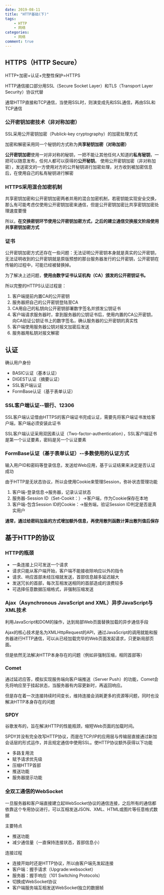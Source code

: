 ```yaml
---
date: 2019-08-11
title: "HTTP基础(下)"
tags:
    - HTTP
    - 网络
categories:
    - 网络
comment: true
---
```


## HTTPS（HTTP Secure）
HTTP+加密+认证+完整性保护=HTTPS

HTTP通信接口部分用SSL（Secure Socket Layer）和TLS（Transport Layer Security）协议代替

通常HTTP直接和TCP通信，当使用SSL时，则演变成先和SSL通信，再由SSL和TCP通信

### 公开密钥加密技术（非对称加密）
SSL采用公开密钥加密（Publick-key cryptography）的加密处理方式

加密和解密采用同一个秘钥的方式称为**共享秘钥加密（对称加密）**

**公开密钥加密**使用一对非对称的秘钥，一把不能让其他任何人知道的**私有秘钥**，一把可以随意发布，任何人都可以获得的**公开秘钥**。
使用公开密钥加密（非对称加密），发送密文的一方使用对方的公开秘钥进行加密处理，对方收到被加密信息后，在使用自己的私有秘钥进行解密

### HTTPS采用混合加密机制
共享密钥加密和公开密钥加密两者并用的混合加密机制，若密钥能实现安全交换，那么有可能考虑仅使用公开密钥加密来通信，但是公开密钥加密比共享密钥加密处理速度要慢

所以，**在交换密钥环节使用公开密钥加密方式，之后的建立通信交换报文阶段使用共享密钥加密方式**

### 证书
公开密钥加密方式还存在一些问题：无法证明公开密钥本身就是真实的公开密钥，无法证明收到的公开密钥就是原版预想的那台服务器发行的公开密钥，公开密钥在传输的过程中，可能已经被替换掉。

为了解决上述问题，**使用由数字证书认证机构（CA）颁发的公开密钥证书。**

所以完整的HTTPS认证过程是：
1. 客户端提前内置CA的公开密钥
2. 服务器把自己的公开密钥登陆至CA
3. CA用自己的私钥向公开密钥部署数字签名并颁发公钥证书
4. 客户端请求服务器时，拿到服务器的公钥证书后，使用内置的CA公开密钥，向CA验证公钥证书上的数字签名，确认服务器的公开密钥的真实性
5. 客户端使用服务器公钥对报文加密后发送
6. 服务器用私钥对报文解密

## 认证
确认用户身份
* BASIC认证（基本认证）
* DIGEST认证（摘要认证）
* SSL客户端认证
* FormBase认证（基于表单认证）

### SSL客户端认证--银行、12306
SSL客户端认证借由HTTPS的客户端证书完成认证，需要先将客户端证书发给客户端，客户端必须安装此证书

SSL客户端认证采用双因素认证（Two-factor-authentication），SSL客户端证书是第一个认证要素，密码是另一个认证要素

### FormBase认证（基于表单认证）--多数使用的认证方式
输入用户ID和密码等登录信息，发送给Web应用，基于认证结果来决定是否认证成功

由于HTTP是无状态协议，所以会使用Cookie来管理Session，弥补状态管理功能
1. 客户端-登录信息->服务器，记录认证状态
2. 服务器-Session ID（Set-Cookit：）->客户端，作为Cookie保存在本地
3. 客户端-包含Session ID的Cookie：->服务端，验证Session ID判定是否是真实用户

**通常，通过给密码加盐的方式增加额外信息，再使用散列函数计算出散列值后保存**

## 基于HTTP的协议
### HTTP的瓶颈
* 一条连接上只可发送一个请求
* 请求只能从客户端开始，客户端不能接收除响应以外的指令
* 请求、响应首部未经压缩就发送，首部信息越多延迟越大
* 发送冗长的首部，每次互相发送相同的首部造成的浪费较多
* 可选择任意数据压缩格式，非强制压缩发送

### Ajax（Asynchronous JavaScript and XML）异步JavaScript与XML技术
利用JavaScript和DOM的操作，达到局部Web页面替换加载的异步通信手段

Ajax的核心技术是名为XMLHttpRequest的API，通过JavaScript的调用就能和服务器进行HTTP通信，可以从已经加载完毕的Web页面发起请求，只更新局部页面。

但是依然无法解决HTTP本身存在的问题（例如非强制压缩，相同首部等）

### Comet
通过延迟应答，模拟实现服务端向客户端推送（Server Push）的功能，Comet会先将响应至于挂起状态，当服务器有内容更新时，再返回响应。

但是存在着一次连接持续时间变长，维持连接会消耗更多的资源等问题，同时也没解决HTTP本身存在的问题

### SPDY
谷歌发布的，旨在解决HTTP的性能瓶颈，缩短Web页面的加载时间。

SPDY并没有完全改写HTTP协议，而是在TCP/IP的应用层与传输层直接通过新加会话层的形式运作，并且规定通信中使用SSL。使HTTP协议额外获得以下功能
* 多路复用流
* 赋予请求优先级
* 压缩HTTP首部
* 推送功能
* 服务器提示功能

### 全双工通信的WebSocket
一旦服务器和客户端直接建立起WebSocket协议的通信连接，之后所有的通信都依靠这个专用协议进行，可以互相发送JSON、XML、HTML或图片等任意格式数据

主要特点
* 推送功能
* 减少通信量（一直保持连接状态，首部信息小）

连接过程
* 连接开始时还是HTTP协议，所以由客户端先发起连接
* 客户端：握手请求（Upgrade:websocket）
* 服务器：握手响应（101 Switching Protocols）
* 切换成WebSocket协议
* 客户端服务端互相发送WebSocket独立的数据帧




